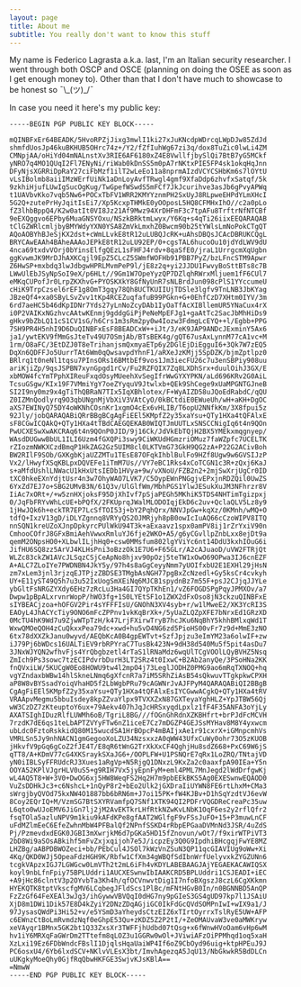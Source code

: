 ```yaml
---
layout: page
title: About me
subtitle: You really don't want to know this stuff
---
```


My name is Federico Lagrasta a.k.a. last, I'm an Italian security researcher. I went through both OSCP and OSCE (planning on doing the OSEE as soon as I get enough money to). Other than that I don't have much to showcase to be honest so ¯\\\_(ツ)\_/¯

<div data-iframe-width="150" data-iframe-height="270" data-share-badge-id="9bc5e91b-6096-457f-bc1b-8a9ec87416d9"></div>
  <script type="text/javascript">
    (function() {
      var s = document.createElement('script');
      s.type = 'text/javascript';
      s.async = true;
      s.src = '//cdn.youracclaim.com/assets/utilities/embed.js';
      var o = document.getElementsByTagName('script')[0];
      o.parentNode.insertBefore(s, o);
      })();
  </script>

<div data-iframe-width="150" data-iframe-height="270" data-share-badge-id="84059a2c-9ac4-48e7-9bf4-2726cfc3ab6b"></div>
  <script type="text/javascript">
    (function() {
      var s = document.createElement('script');
      s.type = 'text/javascript';
      s.async = true;
      s.src = '//cdn.youracclaim.com/assets/utilities/embed.js';
      var o = document.getElementsByTagName('script')[0];
      o.parentNode.insertBefore(s, o);
      })();
  </script>

In case you need it here's my public key:

```
-----BEGIN PGP PUBLIC KEY BLOCK-----

mQINBFxEr64BEADK/5HvoRPZjJixg3mwlI1ki27xJuKNcdpWDrcqLWpDJw85ZdJd
shmfdUosJp46kuBKHUB5OHrc74z+/Y2/fZfIuhWg67zi3q/dox8TuZic0lwLi4ZM
CMNpjAA/oHiYd04mNALnstXv3RIE6AF6180xZ4E8VwllfjbySlQi7BtB7yG5MCkf
yNRO7q4MO1QUqI2Fl7ENyNi/riWab0kDnSS5m0pA7rNKtxPIE5FP4sk1okqHqJnn
DFyNjsXGRRiDpRaY27ciFbMzf1ilT2wLeEo11a8nprmAIzdVCYCSHbKm6s7lOYtU
vLsIBolmb8aiiIMzWErfUiNk1aDnLoyAvfTRwgl4gmf9XfaDdp6zhvfxSatqf/5k
9zkhiHjufLUwIgSucOgKug/TwGpefWSwdS5mFCf7JkJcurihve3asJb6gPvyAPWq
t1UAVbvKko7vqb5Nw6+POCxTbFV1WRR2KMYYznmPH2SxUyJ8RLpweEHPdYLmXHcI
5G2Q+zutePrHyJqitIsEi7/Xp5KcxpTHMkE0yOOposL5HQ8CFMHxIhO//c2a0pLo
fZ3lhbBppQ4/K2w0atIt0VI8Jz21Af9Mwz94XrDHFmF3c7tpAFu8TrftrNfNTCBf
9eEXQggvo6EPby6MuaGNSYOxu/NSzkBRktmLwyx/Y6Kq+s4qTi26iixEEQARAQAB
tClGZWRlcmljbyBMYWdyYXN0YSA8ZmVkLmxhZ0Bwcm90b25tYWlsLmNoPokCTgQT
AQoAOBYhBJeSjKX2dst+cWmLLvkE8tR12uLUBQJcRK+uAhsDBQsJCAcDBRUKCQgL
BRYCAwEAAh4BAheAAAoJEPkE8tR12uLU92EP/0+cgsTAL6hucoOu10jdYdLWV9dU
4nca69txdvVOrj0bYinsElfgQEzL1sFHFJ4rdv+8qaSfE0/jraL1UrrgcmXqUgbn
ggKvwmJK9MrDJhAXKCqjl9EpZ5CLcZ5SWmfWOFHb91PBB7PyZ/bzLFncSTM9Apwr
Z6HwSP+mxbdq3lwJdbgwHPRLMvmPeP9l/jE8z2q+yi2JJDU1FwvyBoSttBTs8c7B
LWwUlEbJSyNpSoI9eX/p6HLt//9Gm1W7OpeYyzQP7DZlqhRWrxMljuem1fF6CUl7
eMKqCUPofJr0LrpZKXhvG+PYOSKXkY8GfNyUnR7sNLBrdJun098cPlS1YYccumeU
cHiK9TrpCzsel6rEF1g8OmT3gqy78Qh8UCTKUIIUjTDSle3lgfv9TnLNB3JbKYag
JBzeQf4+xa0SByLSvZvv1tKp4RCEZuqfafuB99PGkn+G+0EhfCzD7XHtm0IYV/3m
6rd7aeHC5b46dKpIDNr7Yds27yLnNoZcyDAb1IyOaTfAcXIBllemUR5YNaCux4rX
i0P2VAIKxNGzhvcAAtwKEnmj9gddgGiPjPeNeMpEFJg1+gaAtTc2SacJbMhHiDs9
gHkv9bZbLQ11cS1CV1sG/h6Crs1m3sRm2py0w4Iozw3FdmgLcEYQ++l/Egbb+PPG
7SH9PR4H5nhI9D6DuQINBFxEsF8BEADCxW++iJt/3/eK9JAP9ANDcJExminY5Ax6
ja1/ywtEKV9fMmGsJteTv49U7OSmjAb/BTsBEK4g/gQT67usAxLynnM77cA1vc+M
1rm/O8aFC/3EtDZJ0T8eTrihanjsmQxmyaETp6y2DGlEjDiEgguI6+3Qk7W7zEQ5
DqXn6QDFFJo5UurrTAt6Wm0qQwsavpdYhnF1/aRXeJzKMjj5SpDZK/bjmZptlpz0
BRlrq1t0neNl1tqsu7PInsORs16BMtbEf9vos1Jm3iecFU26c7u3enSBPiy908uu
ariKjiZp/9qsJSPBN7xynGpgd1rCv/Fu2RZFQIX7Zq8LXDhSrx+duulOihJ3GX/E
xbMOW4fcYmTPphXIReuFxqdOsyMUeehXvSegIfrWwGYXYPKN/aLd696KRv2G0AiL
TcsuGSgw/KIx19F7VMmiYgY7oeZYyquV9Jtwlxb+QEk9ShCege9xUaMPGNTGJneB
SI2I9ny0mz9x4gTiThQBRaN7TIx5IqXBhlotex/F+WyAIZD58uJQoEdRabdC/qQU
Z0IZMnQodlyrq9O3qbUNgnMjVbXiV3VAtCyO/0kBCtdiE0EWueUh/wH+aKH+DgOC
aXS7EWINyQ75DY4oWKNhCOsnKr1xgmO4cEx6vHLIB/T6opU2NNfkKm/3X8fpui5z
92Jly/jobQARAQABiQRrBBgBCgAgFiEEl5KMpfZ2y35xaYsu+QTy1HXa4tQFAlxE
sF8CGwICQAkQ+QTy1HXa4tTBdCAEGQEKAB0WIQTJmUUTLxSNSCCNigIq6t4n9QOn
PwUCXESwXwAKCRAq6t4n9QOnP0JID/9j16Ck/JdVkEbTQjH2BX5YMEkxmqgnyep/
WAsdDUGwwBbUL1ILI6Uzm4fGXQPi3swy9CiWKUdHGmzriOMuz7faWZpfc7UCELTK
rZIozmNWKXCzdBmqP1HkZAG2Gz5UIM8cl0LKTVmG73GkH9QG2zA+P22G2ACivBoh
BW2RIlF9SOb/GXKgbKjaUZZMTu1TEsE87OFqkIhblBulFo9HZf8Ugw9w6GVSIJzP
Vx2/lHwyfXSqKBLpxDQVEFe1iTmM7Us//VY7eBC1Rks4xCoTCGN1c3R+zQxj6KaJ
s+aMfdUshlLNWacU1kHxUtsIEDb1HVya+9w/vXNoU/FZB2n2+2mjSwXrjUgCr0ID
tXC0hkeEXnYdjtUsr4n3w7OhyWAO7LVK7/C5OypEWnPNGgjvEPxjnRDZQil0UwZS
6YxZd7EJ7o+SBG2UMvB3N/61Q3v/UlGlfWm/MbhPGS1YlwJESukXuJM3NFhrzr8V
IiAc7xORt+/+w5znHXjoksF95DjXhIvf7pSjaPEGh5MKhiK5TDS4NHTimTgizpxj
0/JqFbFRYvWhLcUE+bPQfX/2FKUprqJWalMLODOIqjEkD6c2uv+QclaQLV5Lz8y9
1jHwJQk6h+eckTR7EP7LcSfTOI53j+bY2PqhQrx/NNVJpGw+kqXz/0KMnh/wMQ+O
tdfQ+IxzV13gD/iDLYZgnnq8VRYyQS2OJMRjyh8pB0owIcIuAQ66cCzoWIPV8ITQ
nnSQN1kreUZoXJnpDpkyrcPUlWkU94T3k+aExaavz1spx0amPV8ij1rZrYxiV90n
CmhooCOfrJ8GFxBmiAehVwwxRmluYJ6fje2WKO+A5/g6yCGvllpZnbLxx8ejDt9a
qemM2ONpsHO0+XLbwlILjhHq0+csw0MMsfum802lgYViYc6nt14DdU3kxhIOuG6i
JifHU6SQ8zz5ArVJ4KLHsPni3oBzzOk1E7U6+F65GLr/A2cAJuaoD/uVW2FTRjQt
WLZc83ckZW1AVcJLSqzCSjCeApNo8hjxv90pOzj5teTW1xOwO69OPwa3IJ6cnEZF
A+ALC7ZLoIYe7PWDNBN4JkY5y/97h4s8aGgCeyyNmm7yUOIfxbU2E1EXHl29jHsN
zm7xLem3jnl3rjzqEJTPjzZBDSE3TMgbAsNGH77pgBxZcNzedl+Gy5ksCr4cvkyh
UY+E11yST49Q5h7u3u52IxUogSmXEiNq6MJCB1spydnBz7m55F+psJ2CJjqJJYLe
ybGltFsNRGZYXdy6EHz7zRcLu3Ha4GI7QYpTKhEn1/vZ6FOGDSPgPqyJPMXOv/a7
Dwpw1pBpALxrvnrWopP/hWO3fg+1S0LYEtSF1o1ZWX2dFxOso8jN3ckzuQINBFxE
sIYBEACjzoa+hOFGV2Pir4sYFFFIsU/GNOhN3XV4syb+r/w1lMweE2/XK3YcRI3S
EAOyL4JhACYcTiy9ONO6mFcZPPnv1vkKqBrXk+/5yUaZLQZpXFE7bNrxEd1GRzXD
0McTU4hK9Wd7u9ZjwWTpTzH/k47LrjFXirwTryB7hcJKu6NqBhY5khhBMlxqWd1T
WxwQMOeQOH4zCuQkxxPea79dc+xwd+hu5vD4NG6zd5PioHS00vFr7z9d+MmE3zNO
6tx78dXXZkJanu0wyvd/AEQbKcA0B4gpEWTvt+SzfJpjzu3eImYM23a6olwIF+zw
iJ79Pj6bWDcs16UALTiEV9rbRPYraC7TusBk423N+9dH38d540Mu5f5pit4asDu7
3JNxWJYQN2wfhvFjs4YrQbgbzetl4rTaS1lRNaMdz6wqUlTCgVOOlLQyBVHZ5Nsq
ZmIch9Ps3sowc7tzECIPdvrbDurH3LT2SRz4t0IxwC+B2Ab2anyQe/3PSoHNa2KK
fnQVxiLW/5KUCgW0Eo8HOWU9tw4l2mpO4j73LeglJODHZ0PMG9ao6mRqTXNOQ+hq
vgYZndaxbWBw14hlSkneLNmq6gXfcnR7a7iM5SRhZiAsB54sQkwuvTTgkpkwCPXH
aP8W8vBYSsadYoiqVhaHD5f2LbWgbPRu79cAGWNrJvAJFPyM4QARAQABiQI2BBgB
CgAgFiEEl5KMpfZ2y35xaYsu+QTy1HXa4tQFAlxEsIYCGwwACgkQ+QTy1HXa4tRV
VRAApvMegmu5bbuIsdey8kpZZvaYlpx9TVXXZxN87GXTeyaYghHLZ+YpJTBW56Qj
wW3CzDZ7zKteuptoY6ux+79Aekv407hJqJcHRSxyqdLpxlz1fF4F35ANFA3oYjLy
AXATSIghIDuzRlfLUWMh6oB/TgriL8BG///fOGnGhRdnXZKBHfrt+brPJdFcMCVH
7rzdK7dE6qs1teLbAPTZVYyFTw6nZ1iceE7Cz7mDGZP4GEJSsMYHav8M8Y4yxwcm
ubLdc0FztoRskkidQ80M15wucdSA1HrBOpcP4mBAIjxAe1r91cxrX+iGMnpcmhVs
VMRLSn5Jy9nhNACN1gmGegooXoLZU34NzsxxzA0qWW43UfxCuWy0ohr73O5zKUOB
jHkvfV9pGq6gCoZ2fJE4T/E8qR6tWnG2TrXkXxCF4QghjHu8sdZ668+PxC69W6jS
qTT8/A+KDmV77cG4XKSraykSXaJG6+/OOPLFW+U1PSNQrE7qRx1LoZRQ/TNtajVD
yN0iIBLSyFFRUdcRJ3Xues1aRgVp+N5RjgQ1DNxzL9KxZa2c0aaxfpA90IEa+Y5n
OOYA52KPlVJgrHLV0uS5+g9RIH7Vx5jyEpnFyM+eml4PML7MnJegd2lWdDrfgwKj
wL4AQ5T8+W+3V0+DwOG6xj5HW8WeqFS2Hq2H7m9pbEEkBKS5Ag0EXESwnwEQAOD0
VuZsDDHkJc3+c6NshcL+1nQyP8r2+bEo2Ulk2jGXDraIiUYWN8FE6rtLhxM+CMa3
sWrgjbyQVOd75kxNW4O1887bb6bRN6m+J7oi15PK+fW4KJBv+D1hSqYzdtVJ6evW
8Coy2EQrIQ+M/VzmSG7BtSXYRVamfpQ7SNf1XTK94QI2PDFrVQGDReCreaPc35uw
L6qto0wUJoEMV6JiGn7lj2jM2AvEKTkrLHfRtkNZwKvLNbK1OqF6es2y2rflQfr2
fsqTOla5azluNPV9m1kiu9kAFdKPe8gfAAT2WGlfgF9vFSsJuFO+15+P3muwLnCF
uFdMZlmEeC6EfeZwhnMbW4PFBalQf2NPnfSSKD4rRbpEPGaaDVMnNd3JSR/4uZdS
Pj/PzmevdxdEGK0JGBI3mXwrjkM6d7pGKa5HD15fZnovun/wOt7/f9xirWTPiVT3
2bD8Wi9aSOsABkihf5mFvZxjxqijoh7e5J/icpzEy3Q0G9IpdhiBHcgqjFwYE8MZ
LHZBg/aABPDBWOZeci+bb/PEbCul4JSOl7kWzVnZSuN3QP11qcGIAVIUg9oWw+Xi
4Kq/QKD0WJj5OpeaFdzHGH9K/Rbfw1CfXm34gWBQfSdIbnWrfUelyvxkZYGZUNn6
tcgkVApzxIGJ7LGWGcw0LmVTh2t2mL6iFh4vKDYLABEBAAGJAjYEGAEKACAWIQSX
koyl9nbLfnFpiy75BPLUddri1AUCXESwnwIbIAAKCRD5BPLUddri1CSJEADI+iEC
+A9jHc86clntV3p2OYvbTa3Kh4h/qfOCVnwvtDig1I7nfoBXgszJ8czL6CgXKkmn
HYEKQTK8tptVkscfgMV6LCqbegJFldScs1PlBc/mFNtHGvB0In/n0BGNNBD5AnQP
FzZzGf64FeXEAl3wJg3/ihGywwVBVQqI0dHG7ny9pGIeS3GS4gUD97kp7l1JSAiU
XjD8m1DWi1Dik57E8D4kZyiY2DNzZDqAGjiGC0IkFdGcQVdSOMPnIwI+wIX9a1/J
97JysasQWdPi3Hi52+v/e5YSmD3aYheydsCtzEIZ6xTIrtOyrrxTslRyE5UW+AFP
c6EWnzCtBoLmRvmdzNqf0eGhpE53Qu+zKDZ5Z2P2tI/+ZeOMAUvaW3ve0aMWKryw
xeVAyqr1BMnx5GK2bt1Q33ZxsXr3TWFFjhUdbd07tQsg+x6fWnwHVoOam6vHp6wM
hv1iY6MRXqFaGWrDm2TTtefm8qLOZ3u1GGRw0wOl+JViwiAFzOiPPMhqd1oq5xaH
XzLxi19Ez6FDbWndcFBslI1DjqlsHqaUaiWP4If6oZ9CbOyd96uig+ktpHPEuJ9J
PC6osxU4/6Yb6lxdSCV+NKlvVLEsX3bt/ImvhAgezqA5JqU13/NbGkwkR5BdDLCn
uUKgkyMoeQhy0GjfRqQbwHKFGE3SwjvKJsKBlA==
=NmwW
-----END PGP PUBLIC KEY BLOCK-----
```

